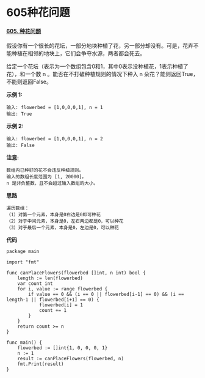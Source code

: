 # 605种花问题


#### [605. 种花问题](https://leetcode-cn.com/problems/can-place-flowers/)

假设你有一个很长的花坛，一部分地块种植了花，另一部分却没有。可是，花卉不能种植在相邻的地块上，它们会争夺水源，两者都会死去。

给定一个花坛（表示为一个数组包含0和1，其中0表示没种植花，1表示种植了花），和一个数 n 。能否在不打破种植规则的情况下种入 n 朵花？能则返回True，不能则返回False。

**示例 1:**

```
输入: flowerbed = [1,0,0,0,1], n = 1
输出: True
```


**示例 2:**

```
输入: flowerbed = [1,0,0,0,1], n = 2
输出: False
```


**注意:**

```
数组内已种好的花不会违反种植规则。
输入的数组长度范围为 [1, 20000]。
n 是非负整数，且不会超过输入数组的大小。
```



**思路**

```
遍历数组：
（1）对第一个元素，本身是0右边是0即可种花
（2）对于中间元素，本身是0，左右两边都是0，可以种花
（3）对于最后一个元素，本身是0，左边是0，可以种花
```



**代码**

```
package main

import "fmt"

func canPlaceFlowers(flowerbed []int, n int) bool {
	length := len(flowerbed)
	var count int
	for i, value := range flowerbed {
		if value == 0 && (i == 0 || flowerbed[i-1] == 0) && (i == length-1 || flowerbed[i+1] == 0) {
			flowerbed[i] = 1
			count += 1
		}
	}
	return count >= n
}

func main() {
	flowerbed := []int{1, 0, 0, 0, 1}
	n := 1
	result := canPlaceFlowers(flowerbed, n)
	fmt.Print(result)
}

```


